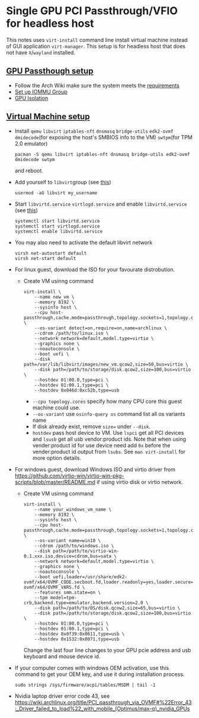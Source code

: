 # Single GPU PCI Passthrough/VFIO for headless host
This notes uses `virt-install` command line install virtual machine instead of GUI application `virt-manager`.
This setup is for headless host that does not have `X`/`wayland` installed.

## [GPU Passthough setup](https://wiki.archlinux.org/title/PCI_passthrough_via_OVMF)
- Follow the Arch Wiki make sure the system meets the [requirements](https://wiki.archlinux.org/title/PCI_passthrough_via_OVMF#Prerequisites)
- [Set up IOMMU Group](https://wiki.archlinux.org/title/PCI_passthrough_via_OVMF#Setting_up_IOMMU)
- [GPU Isolation](https://wiki.archlinux.org/title/PCI_passthrough_via_OVMF#Isolating_the_GPU)

## [Virtual Machine setup](https://wiki.archlinux.org/title/Libvirt)
- Install `qemu` `libvirt` `iptables-nft` `dnsmasq` `bridge-utils` `edk2-ovmf` `dmidecode`(for exposing the host's SMBIOS info to the VM) `swtpm`(for TPM 2.0 emulator)
  ```
  pacman -S qemu libvirt iptables-nft dnsmasq bridge-utils edk2-ovmf dmidecode swtpm
  ```
  and reboot.

- Add yourself to `libvirt`group (see [this](https://wiki.archlinux.org/title/Libvirt#Using_libvirt_group))
  ```
  usermod -aG libvirt my_username
  ```

- Start `libvirtd.service` `virtlogd.service` and enable `libvirtd.service` (see [this](https://wiki.archlinux.org/title/Libvirt#Daemon))
  ```
  systemctl start libvirtd.service
  systemctl start virtlogd.service
  systemctl enable libvirtd.service
  ```

- You may also need to activate the default libvirt network
  ```
  virsh net-autostart default
  virsh net-start default
  ```

- For linux guest, download the ISO for your favourate distrobution.
  - Create VM usinng command
    ```
    virt-install \
        --name new_vm \
        --memory 8192 \
        --sysinfo host \
        --cpu host-passthrough,cache.mode=passthrough,topology.sockets=1,topology.cores=4,topology.threads=1 \
        --os-variant detect=on,require=on,name=archlinux \
        --cdrom /path/to/linux.iso \
        --network network=default,model.type=virtio \
        --graphics none \
        --noautoconsole \
        --boot uefi \
        --disk path=/var/lib/libvirt/images/new_vm.qcow2,size=50,bus=virtio \
        --disk path=/path/to/storage/disk.qcow2,size=100,bus=virtio \
        --hostdev 01:00.0,type=pci \
        --hostdev 01:00.1,type=pci \
        --hostdev 0x046d:0xc52b,type=usb
    ```
    - `--cpu topology.cores` specify how many CPU core this guest machine could use.
    - `--os-variant` use `osinfo-query os` command list all os variants name
    - If disk already exist, remove `size=` under `--disk`.
    - `hostdev` pass host device to VM. Use `lspci` get all PCI devices and `lsusb` get all usb vendor:product ids.
      Note that when using vender:product id for use device need add `0x` before the vender:product id output from `lsubs`.
    See `man virt-install` for more option details.

- For windows guest, download Windows ISO and virtio driver from https://github.com/virtio-win/virtio-win-pkg-scripts/blob/master/README.md if using virtio disk or virtio network.
  - Create VM usinng command
    ```
    virt-install \
        --name your_windows_vm_name \
        --memory 8192 \
        --sysinfo host \
        --cpu host-passthrough,cache.mode=passthrough,topology.sockets=1,topology.cores=6,topology.threads=1 \
        --os-variant name=win10 \
        --cdrom /path/to/windows.iso \
        --disk path=/path/to/virtio-win-0.1.xxx.iso,device=cdrom,bus=sata \
        --network network=default,model.type=virtio \
        --graphics none \
        --noautoconsole \
        --boot uefi,loader=/usr/share/edk2-ovmf/x64/OVMF_CODE.secboot.fd,loader.readonly=yes,loader.secure=yes,loader.type=pflash,nvram.template=/usr/share/edk2-ovmf/x64/OVMF_VARS.fd \
        --features smm.state=on \
        --tpm model=tpm-crb,backend.type=emulator,backend.version=2.0 \
        --disk path=/path/to/OS/disk.qcow2,size=65,bus=virtio \
        --disk path=/path/to/storage/disk.qcow2,size=100,bus=virtio \
        --hostdev 01:00.0,type=pci \
        --hostdev 01:00.1,type=pci \
        --hostdev 0x0f39:0x0611,type=usb \
        --hostdev 0x1532:0x0071,type=usb
    ```
    Change the last four line changes to your GPU pcie address and usb keyboard and mouse device id.

- If your computer comes with windows OEM activation, use this command to get your OEM key, and use it during installation process.
  ```
  sudo strings /sys/firmware/acpi/tables/MSDM | tail -1
  ```

- Nvidia laptop driver error code 43, see https://wiki.archlinux.org/title/PCI_passthrough_via_OVMF#%22Error_43:_Driver_failed_to_load%22_with_mobile_(Optimus/max-q)_nvidia_GPUs

